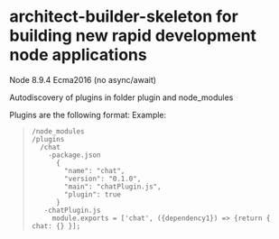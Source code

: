 # architect-builder-skeleton for building new rapid development node applications

Node 8.9.4
Ecma2016
(no async/await)

Autodiscovery of plugins in folder plugin and node_modules

Plugins are the following format:
  Example:
>     /node_modules
>     /plugins
>       /chat
>         -package.json
>           {
>             "name": "chat",
>             "version": "0.1.0",
>             "main": "chatPlugin.js",
>             "plugin": true
>           }
>        -chatPlugin.js
>          module.exports = ['chat', ({dependency1}) => {return { chat: {} }];
>         
